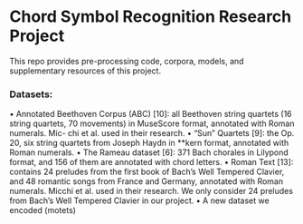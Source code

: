 # Chord Symbol Recognition Research Project

This repo provides pre-processing code, corpora, models, and supplementary resources of this project.

### Datasets:
• Annotated Beethoven Corpus (ABC) [10]: all Beethoven string quartets (16 string quartets, 70 movements) in MuseScore format, annotated with Roman numerals. Mic- chi et al. used in their research.
• “Sun” Quartets [9]: the Op. 20, six string quartets from Joseph Haydn in **kern format, annotated with Roman numerals.
• The Rameau dataset [6]: 371 Bach chorales in Lilypond format, and 156 of them are annotated with chord letters.
• Roman Text [13]: contains 24 preludes from the first book of Bach’s Well Tempered Clavier, and 48 romantic songs from France and Germany, annotated with Roman numerals. Micchi et al. used in their research. We only consider 24 preludes from Bach’s Well Tempered Clavier in our project.
• A new dataset we encoded (motets)
